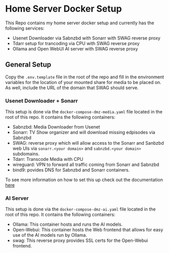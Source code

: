 # Home Server Docker Setup
This Repo contains my home server docker setup and currently has the following services:

* Usenet Downloader via Sabnzbd with Sonarr with SWAG reverse proxy
* Tdarr setup for trancoding via CPU with SWAG reverse proxy
* Ollama and Open WebUI AI server with SWAG reverse proxy


## General Setup
Copy the `.env.template` file in the root of the repo and fill in the environment variables for
the location of your mounted share for media to be placed on. As well, include the URL of the domain that SWAG should serve.

### Usenet Downloader + Sonarr
This setup is done via the `docker-compose-dmz-media.yaml` file located in the root of this repo. It contains the following containers:

* Sabnzbd: Media Downloader from Usenet
* Sonarr: TV Show organizer and will download missing edpisodes via Sabnzbd
* SWAG: reverse proxy which will allow access to the Sonarr and Sanbzbd web UIs via `sonarr.<your domain>` and `sabnzbd.<your domain>` subdomains.
* Tdarr: Transcode Media with CPU
* wireguard: VPN to forward all traffic coming from Sonarr and Sabnzbd
* bind9: povides DNS for Sabnzbd and Sonarr containers.

To see more information on how to set this up check out the documentation [here](./docs/dmz-media-downloader.md)

### AI Server
This setup is done via the `docker-compose-dmz-ai.yaml` file located in the root of this repo. It contains the following containers:

* Ollama: This container hosts and runs the AI models.
* Open-Webui: This container hosts the Web frontend that allows for easy use of the AI models run by Ollama.
* swag: This reverse proxy provides SSL certs for the Open-Webui frontend.

